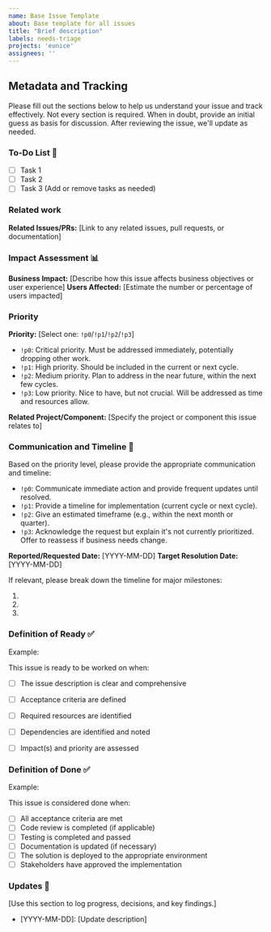 ```yaml
---
name: Base Issue Template
about: Base template for all issues
title: "Brief description"
labels: needs-triage
projects: 'eunice'
assignees: ''
---
```


## Metadata and Tracking

Please fill out the sections below to help us understand your issue and track effectively.
Not every section is required.
When in doubt, provide an initial guess as basis for discussion.
After reviewing the issue, we'll update as needed.

### To-Do List 📝
- [ ] Task 1
- [ ] Task 2
- [ ] Task 3
(Add or remove tasks as needed)

### Related work

**Related Issues/PRs:** [Link to any related issues, pull requests, or documentation]

### Impact Assessment 📊

**Business Impact:** [Describe how this issue affects business objectives or user experience]
**Users Affected:** [Estimate the number or percentage of users impacted]

### Priority

**Priority:** [Select one: `!p0`/`!p1`/`!p2`/`!p3`]
- `!p0`: Critical priority. Must be addressed immediately, potentially dropping other work.
- `!p1`: High priority. Should be included in the current or next cycle.
- `!p2`: Medium priority. Plan to address in the near future, within the next few cycles.
- `!p3`: Low priority. Nice to have, but not crucial. Will be addressed as time and resources allow.

**Related Project/Component:** [Specify the project or component this issue relates to]

### Communication and Timeline 📅

Based on the priority level, please provide the appropriate communication and timeline:

- `!p0`: Communicate immediate action and provide frequent updates until resolved.
- `!p1`: Provide a timeline for implementation (current cycle or next cycle).
- `!p2`: Give an estimated timeframe (e.g., within the next month or quarter).
- `!p3`: Acknowledge the request but explain it's not currently prioritized. Offer to reassess if business needs change.

**Reported/Requested Date:** [YYYY-MM-DD]
**Target Resolution Date:** [YYYY-MM-DD]

If relevant, please break down the timeline for major milestones:

1. [Milestone 1]: [Date]
2. [Milestone 2]: [Date]
3. [Milestone 3]: [Date]

### Definition of Ready ✅

Example:

This issue is ready to be worked on when:
- [ ] The issue description is clear and comprehensive
- [ ] Acceptance criteria are defined
- [ ] Required resources are identified
- [ ] Dependencies are identified and noted
- [ ] Impact(s) and priority are assessed


### Definition of Done ✅

Example:

This issue is considered done when:
- [ ] All acceptance criteria are met
- [ ] Code review is completed (if applicable)
- [ ] Testing is completed and passed
- [ ] Documentation is updated (if necessary)
- [ ] The solution is deployed to the appropriate environment
- [ ] Stakeholders have approved the implementation

### Updates 🔄

[Use this section to log progress, decisions, and key findings.]

- [YYYY-MM-DD]: [Update description]